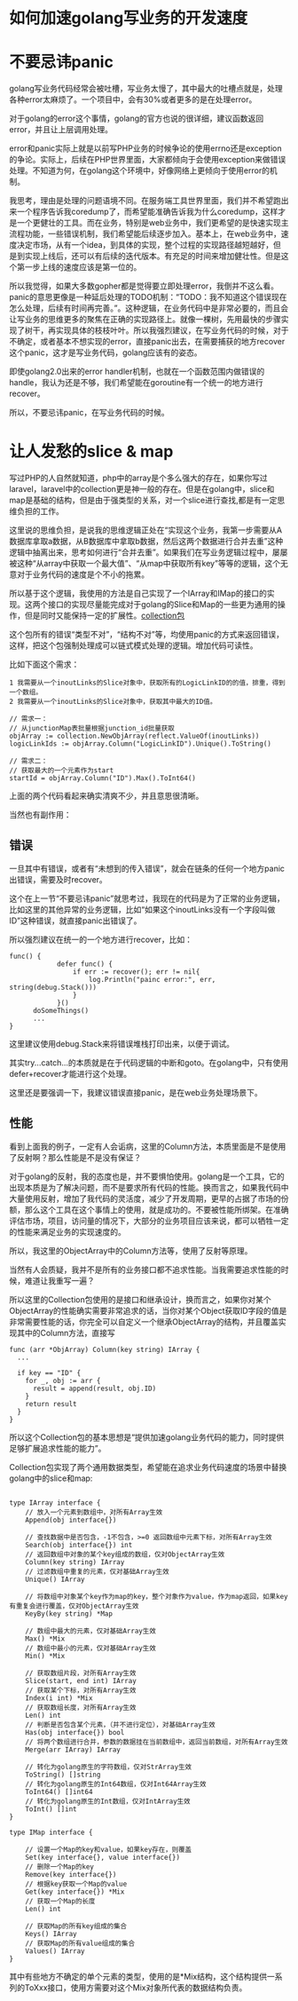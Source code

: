 # 如何加速golang写业务的开发速度

# 不要忌讳panic

golang写业务代码经常会被吐槽，写业务太慢了，其中最大的吐槽点就是，处理各种error太麻烦了。一个项目中，会有30%或者更多的是在处理error。

对于golang的error这个事情，golang的官方也说的很详细，建议函数返回error，并且让上层调用处理。

error和panic实际上就是以前写PHP业务的时候争论的使用errno还是exception的争论。实际上，后续在PHP世界里面，大家都倾向于会使用exception来做错误处理。不知道为何，在golang这个环境中，好像网络上更倾向于使用error的机制。

我思考，理由是处理的问题语境不同。在服务端工具世界里面，我们并不希望跑出来一个程序告诉我coredump了，而希望能准确告诉我为什么coredump，这样才是一个更健壮的工具。而在业务，特别是web业务中，我们更希望的是快速实现主流程功能，一些错误机制，我们希望能后续逐步加入。基本上，在web业务中，速度决定市场，从有一个idea，到具体的实现，整个过程的实现路径越短越好，但是到实现上线后，还可以有后续的迭代版本。有充足的时间来增加健壮性。但是这个第一步上线的速度应该是第一位的。

所以我觉得，如果大多数gopher都是觉得要立即处理error，我倒并不这么看。panic的意思更像是一种延后处理的TODO机制：“TODO：我不知道这个错误现在怎么处理，后续有时间再完善。”。这种逻辑，在业务代码中是非常必要的，而且会让写业务的思维更多的聚焦在正确的实现路径上。就像一棵树，先用最快的步骤实现了树干，再实现具体的枝枝叶叶。所以我强烈建议，在写业务代码的时候，对于不确定，或者基本不想实现的error，直接panic出去，在需要捕获的地方recover这个panic，这才是写业务代码，golang应该有的姿态。

即使golang2.0出来的error handler机制，也就在一个函数范围内做错误的handle，我认为还是不够，我们希望能在goroutine有一个统一的地方进行recover。

所以，不要忌讳panic，在写业务代码的时候。

# 让人发愁的slice & map

写过PHP的人自然就知道，php中的array是个多么强大的存在，如果你写过laravel，laravel中的collection更是神一般的存在。但是在golang中，slice和map是基础的结构，但是由于强类型的关系，对一个slice进行查找,都是有一定思维负担的工作。

这里说的思维负担，是说我的思维逻辑正处在“实现这个业务，我第一步需要从A数据库拿取a数据，从B数据库中拿取b数据，然后这两个数据进行合并去重”这种逻辑中抽离出来，思考如何进行“合并去重”。如果我们在写业务逻辑过程中，屡屡被这种“从array中获取一个最大值”、“从map中获取所有key”等等的逻辑，这个无意对于业务代码的速度是个不小的拖累。

所以基于这个逻辑，我使用的方法是自己实现了一个IArray和IMap的接口的实现。这两个接口的实现尽量能完成对于golang的Slice和Map的一些更为通用的操作，但是同时又能保持一定的扩展性。[collection包](https://github.com/jianfengye/collection)

这个包所有的错误“类型不对”，“结构不对”等，均使用panic的方式来返回错误，这样，把这个包强制处理成可以链式模式处理的逻辑。增加代码可读性。

比如下面这个需求：
```
1 我需要从一个inoutLinks的Slice对象中，获取所有的LogicLinkID的的值，排重，得到一个数组。
2 我需要从一个inoutLinks的Slice对象中，获取其中最大的ID值。
```
```
// 需求一：
// 从junctionMap表批量根据junction_id批量获取
objArray := collection.NewObjArray(reflect.ValueOf(inoutLinks))
logicLinkIds := objArray.Column("LogicLinkID").Unique().ToString()

// 需求二：
// 获取最大的一个元素作为start
startId = objArray.Column("ID").Max().ToInt64()
```

上面的两个代码看起来确实清爽不少，并且意思很清晰。

当然也有副作用：

## 错误

一旦其中有错误，或者有“未想到的传入错误”，就会在链条的任何一个地方panic出错误，需要及时recover。

这个在上一节“不要忌讳panic”就思考过，我现在的代码是为了正常的业务逻辑，比如这里的其他异常的业务逻辑，比如“如果这个inoutLinks没有一个字段叫做ID”这种错误，就直接panic出错误了。

所以强烈建议在统一的一个地方进行recover，比如：
```
func() {
			defer func() {
				if err := recover(); err != nil{
					log.Println("painc error:", err, string(debug.Stack()))
				}
			}()
      doSomeThings()
      ...
}
```
这里建议使用debug.Stack来将错误堆栈打印出来，以便于调试。

其实try...catch...的本质就是在于代码逻辑的中断和goto。在golang中，只有使用defer+recover才能进行这个处理。

这里还是要强调一下，我建议错误直接panic，是在web业务处理场景下。

## 性能

看到上面我的例子，一定有人会诟病，这里的Column方法，本质里面是不是使用了反射啊？那么性能是不是没有保证？

对于golang的反射，我的态度也是，并不要惧怕使用。golang是一个工具，它的出现本质是为了解决问题，而不是要求所有代码的性能。换而言之，如果我代码中大量使用反射，增加了我代码的灵活度，减少了开发周期，更早的占据了市场的份额，那么这个工具在这个事情上的使用，就是成功的。不要被性能所绑架。在准确评估市场，项目，访问量的情况下，大部分的业务项目应该来说，都可以牺牲一定的性能来满足业务的实现速度的。

所以，我这里的ObjectArray中的Column方法等，使用了反射等原理。

当然有人会质疑，我并不是所有的业务接口都不追求性能。当我需要追求性能的时候，难道让我重写一遍？

所以这里的Collection包使用的是接口和继承设计，换而言之，如果你对某个ObjectArray的性能确实需要非常追求的话，当你对某个Object获取ID字段的值是非常需要性能的话，你完全可以自定义一个继承ObjectArray的结构，并且覆盖实现其中的Column方法，直接写
```
func (arr *ObjArray) Column(key string) IArray {
  ...

  if key == "ID" {
    for _, obj := arr {
      result = append(result, obj.ID)
    }
    return result
  }
}
```

所以这个Collection包的基本思想是“提供加速golang业务代码的能力，同时提供足够扩展追求性能的能力”。

Collection包实现了两个通用数据类型，希望能在追求业务代码速度的场景中替换golang中的slice和map:
```

type IArray interface {
	// 放入一个元素到数组中，对所有Array生效
	Append(obj interface{})

	// 查找数据中是否包含，-1不包含，>=0 返回数组中元素下标，对所有Array生效
	Search(obj interface{}) int
	// 返回数组中对象的某个key组成的数组，仅对ObjectArray生效
	Column(key string) IArray
	// 过滤数组中重复的元素，仅对基础Array生效
	Unique() IArray

	// 将数组中对象某个key作为map的key，整个对象作为value，作为map返回，如果key有重复会进行覆盖，仅对ObjectArray生效
	KeyBy(key string) *Map

	// 数组中最大的元素，仅对基础Array生效
	Max() *Mix
	// 数组中最小的元素，仅对基础Array生效
	Min() *Mix

	// 获取数组片段，对所有Array生效
	Slice(start, end int) IArray
	// 获取某个下标，对所有Array生效
	Index(i int) *Mix
	// 获取数组长度，对所有Array生效
	Len() int
	// 判断是否包含某个元素，（并不进行定位），对基础Array生效
	Has(obj interface{}) bool
	// 将两个数组进行合并，参数的数据挂在当前数组中，返回当前数组，对所有Array生效
	Merge(arr IArray) IArray

	// 转化为golang原生的字符数组，仅对StrArray生效
	ToString() []string
	// 转化为golang原生的Int64数组，仅对Int64Array生效
	ToInt64() []int64
	// 转化为golang原生的Int数组，仅对IntArray生效
	ToInt() []int
}
```
```
type IMap interface {

	// 设置一个Map的key和value，如果key存在，则覆盖
	Set(key interface{}, value interface{})
	// 删除一个Map的key
	Remove(key interface{})
	// 根据key获取一个Map的value
	Get(key interface{}) *Mix
	// 获取一个Map的长度
	Len() int

	// 获取Map的所有key组成的集合
	Keys() IArray
	// 获取Map的所有value组成的集合
	Values() IArray
}
```

其中有些地方不确定的单个元素的类型，使用的是*Mix结构，这个结构提供一系列的ToXxx接口，使用方需要对这个Mix对象所代表的数据结构负责。
